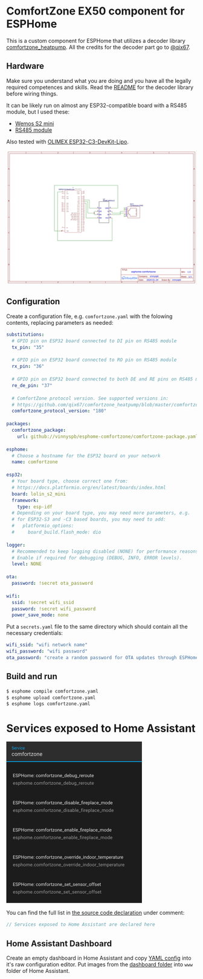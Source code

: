 # ComfortZone EX50 component for ESPHome

This is a custom component for ESPHome that utilizes a decoder library
[comfortzone_heatpump](https://github.com/qix67/comfortzone_heatpump).
All the credits for the decoder part go to [@qix67](https://github.com/qix67/).

## Hardware

Make sure you understand what you are doing and you have all the legally required
competences and skills. Read the [README](https://github.com/qix67/comfortzone_heatpump/blob/master/README.txt) for the decoder library before wiring things. 

It can be likely run on almost any ESP32-compatible board with a RS485 module, but I used these:

- [Wemos S2 mini](https://www.wemos.cc/en/latest/s2/s2_mini.html)
- [RS485 module](https://www.aliexpress.com/item/32846149743.html)

Also tested with [OLIMEX ESP32-C3-DevKit-Lipo](https://www.olimex.com/Products/IoT/ESP32-C3/ESP32-C3-DevKit-Lipo/open-source-hardware).

![image](schematics.jpg)

## Configuration

Create a configuration file, e.g. `comfortzone.yaml` with the folowing contents,
replacing parameters as needed:
```yaml
substitutions:
  # GPIO pin on ESP32 board connected to DI pin on RS485 module
  tx_pin: "35"

  # GPIO pin on ESP32 board connected to RO pin on RS485 module
  rx_pin: "36"

  # GPIO pin on ESP32 board connected to both DE and RE pins on RS485 module
  re_de_pin: "37"

  # ComfortZone protocol version. See supported versions in:
  # https://github.com/qix67/comfortzone_heatpump/blob/master/comfortzone_config.h#L4-L6
  comfortzone_protocol_version: "180"

packages:
  comfortzone_package:
    url: github://vinnyspb/esphome-comfortzone/comfortzone-package.yaml@main

esphome:
  # Choose a hostname for the ESP32 board on your network
  name: comfortzone

esp32:
  # Your board type, choose correct one from:
  # https://docs.platformio.org/en/latest/boards/index.html
  board: lolin_s2_mini
  framework:
    type: esp-idf
  # Depending on your board type, you may need more parameters, e.g.
  # for ESP32-S3 and -C3 based boards, you may need to add:
  #   platformio_options:
  #     board_build.flash_mode: dio

logger:
  # Recommended to keep logging disabled (NONE) for performance reasons.
  # Enable if required for debugging (DEBUG, INFO, ERROR levels).
  level: NONE

ota:
  password: !secret ota_password

wifi:
  ssid: !secret wifi_ssid
  password: !secret wifi_password
  power_save_mode: none

```

Put a `secrets.yaml` file to the same directory which should contain all the necessary credentials:

```yaml
wifi_ssid: "wifi network name"
wifi_password: "wifi password"
ota_password: "create a random password for OTA updates through ESPHome"
```

## Build and run

```bash
$ esphome compile comfortzone.yaml
$ esphome upload comfortzone.yaml
$ esphome logs comfortzone.yaml
```

# Services exposed to Home Assistant

![image](services.png)

You can find the full list in [the source code declaration](components/comfortzone/comfortzone_esphome.cpp) under comment:

```cpp
// Services exposed to Home Assistant are declared here
```

## Home Assistant Dashboard

Create an empty dashboard in Home Assistant and copy [YAML config](home-assistant-dashboard/home-assistant-dashboard.yaml)
into it's raw configuration editor. Put images from the [dashboard folder](home-assistant-dashboard/) into `www` folder
of Home Assistant.